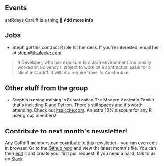 ## Events
satRdays Cardiff is a thing :clap: **Add more info**

## Jobs
- Steph got this contract R role hit her desk. If you're interested, email her at steph@itsalocke.com
> R Developer, who has exposure to a Java environment and ideally worked on Solvency II project to work on a contractual basis for a client in Cardiff. It will also require travel to Amsterdam

## Other stuff from the group
- Steph's running training in Bristol called The Modern Analyst's Toolkit that's including R and Python. There's still spaces and it's worth attending. Check out [itsalocke.com](//itsalocke.com/training/modern-analysts-toolkit). An extra 10% discount for any R user group members!

## Contribute to next month's newsletter!
Any CaRdiff members can contribute to this newsletter - you can even edit in browser. Go to the [Github repo](//github.com/CaRdiffR/MonthlyUpdates) and view the latest month's file. You can then [edit](https://help.github.com/articles/editing-files-in-your-repository/) it and create your first pull request! If you need a hand, talk to us on [Slack](http://cardiffdev.herokuapp.com/)
